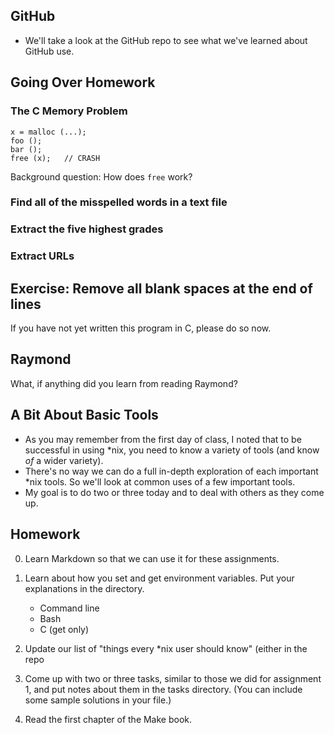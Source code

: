 GitHub
------

* We'll take a look at the GitHub repo to see what we've learned about
  GitHub use.

Going Over Homework
-------------------

### The C Memory Problem

    x = malloc (...);
    foo ();
    bar ();
    free (x);   // CRASH

Background question: How does `free` work?

### Find all of the misspelled words in a text file

### Extract the five highest grades

### Extract URLs

Exercise: Remove all blank spaces at the end of lines
-----------------------------------------------------

If you have not yet written this program in C, please do so now.

Raymond
-------

What, if anything did you learn from reading Raymond?

A Bit About Basic Tools
-----------------------

* As you may remember from the first day of class, I noted that to be
  successful in using *nix, you need to know a variety of tools (and know
  *of* a wider variety).
* There's no way we can do a full in-depth exploration of each important
  *nix tools.  So we'll look at common uses of a few important tools.
* My goal is to do two or three today and to deal with others as they
  come up.

Homework
--------

0. Learn Markdown so that we can use it for these assignments.

1. Learn about how you set and get environment variables.  Put your
explanations in the directory.

    * Command line
    * Bash
    * C (get only)

2. Update our list of "things every *nix user should know" (either
in the repo

3. Come up with two or three tasks, similar to those we did for assignment
1, and put notes about them in the tasks directory.  (You can include
some sample solutions in your file.)

4. Read the first chapter of the Make book.
